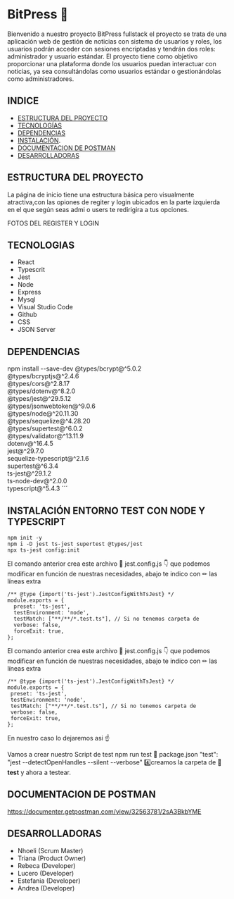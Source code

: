 # BitPress :newspaper:

Bienvenido a nuestro proyecto BitPress fullstack el proyecto se trata de una aplicación web de gestión de noticias con sistema de usuarios y roles, los usuarios podrán acceder con sesiones encriptadas y tendrán dos roles: administrador y usuario estándar. El proyecto tiene como objetivo proporcionar una plataforma donde los usuarios puedan interactuar con noticias, ya sea consultándolas como usuarios estándar o gestionándolas como administradores.

## INDICE 

- [ESTRUCTURA DEL PROYECTO](#ESTRUCTURA-DEL-PROYECTO)
- [TECNOLOGÍAS](#TECNOLOGÍAS-UTILIZADAS)
- [DEPENDENCIAS](#DEPENDENCIAS)
- [INSTALACIÓN](#INSTALACIÓN-ENTORNO-TEST-CON-TYPESCRIPT).
- [DOCUMENTACION DE POSTMAN](#DOCUMENTACION-POSTMAN)
- [DESARROLLADORAS](#DESARROLLADORAS)


## ESTRUCTURA DEL PROYECTO 

La página de inicio tiene una estructura básica pero visualmente atractiva,con las opiones de regiter y login ubicados en la parte izquierda en el que según seas admi o users te redirigira a tus opciones.

FOTOS DEL REGISTER Y LOGIN 


## TECNOLOGIAS 
- React
- Typescrit
- Jest 
- Node
- Express
- Mysql 
- Visual Studio Code
- Github
- CSS
- JSON Server


## DEPENDENCIAS
npm install --save-dev @types/bcrypt@^5.0.2 \
@types/bcryptjs@^2.4.6 \
@types/cors@^2.8.17 \
@types/dotenv@^8.2.0 \
@types/jest@^29.5.12 \
@types/jsonwebtoken@^9.0.6 \
@types/node@^20.11.30 \
@types/sequelize@^4.28.20 \
@types/supertest@^6.0.2 \
@types/validator@^13.11.9 \
dotenv@^16.4.5 \
jest@^29.7.0 \
sequelize-typescript@^2.1.6 \
supertest@^6.3.4 \
ts-jest@^29.1.2 \
ts-node-dev@^2.0.0 \
typescript@^5.4.3
´´´

## INSTALACIÓN ENTORNO TEST CON NODE Y TYPESCRIPT
```
npm init -y
npm i -D jest ts-jest supertest @types/jest
npx ts-jest config:init
```

El comando anterior crea este archivo 📄 jest.config.js 👇 que podemos
modificar en función de nuestras necesidades, abajo te indico con ✏ las líneas
extra

```
/** @type {import('ts-jest').JestConfigWithTsJest} */
module.exports = {
  preset: 'ts-jest',
  testEnvironment: 'node',
  testMatch: ["**/**/*.test.ts"], // Si no tenemos carpeta de 
  verbose: false,
  forceExit: true,
};
```


El comando anterior crea este archivo 📄 jest.config.js 👇 que podemos
modificar en función de nuestras necesidades, abajo te indico con ✏ las líneas
extra
```
/** @type {import('ts-jest').JestConfigWithTsJest} */
module.exports = {
 preset: 'ts-jest',
 testEnvironment: 'node',
 testMatch: ["**/**/*.test.ts"], // Si no tenemos carpeta de 
 verbose: false,
 forceExit: true,
};
```
En nuestro caso lo dejaremos asi ☝

Vamos a crear nuestro Script de test npm run test
📄 package.json
 "test": "jest --detectOpenHandles --silent --verbose"
4️⃣creamos la carpeta de 📂 __test__
y ahora a testear.


## DOCUMENTACION DE POSTMAN
https://documenter.getpostman.com/view/32563781/2sA3BkbYME


## DESARROLLADORAS 
- Nhoeli (Scrum Master)
- Triana (Product Owner)
- Rebeca (Developer)
- Lucero (Developer)
- Estefania (Developer)
- Andrea (Developer)

